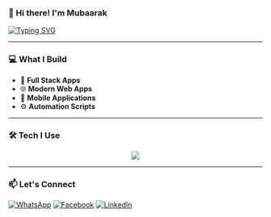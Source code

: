 ### 👋 Hi there! I'm Mubaarak  

[![Typing SVG](https://readme-typing-svg.herokuapp.com?size=25&color=0A66C2&width=600&lines=Full+Stack+Developer;Modern+Web+Applications;Mobile+Applications;Automation+and+APIs)](https://git.io/typing-svg)

---

### 💻 What I Build  

- 🚀 **Full Stack Apps**  
- 🌐 **Modern Web Apps**  
- 📱 **Mobile Applications**  
- ⚙️ **Automation Scripts**  

---

### 🛠️ Tech I Use  

<p align="center">
  <img src="https://skillicons.dev/icons?i=nextjs,django,flask,php,flutter,python" />
</p>



---

### 📫 Let's Connect  

[![WhatsApp](https://img.shields.io/badge/WhatsApp-25D366?logo=whatsapp&logoColor=white&style=for-the-badge)](https://web.whatsapp.com/send/?phone=252613781536&text=Hello%2C+waxaan+rabaa+macluumaad+dheeraad+ah+oo+kugu+saabsan) 
[![Facebook](https://img.shields.io/badge/Facebook-1877F2?logo=facebook&logoColor=white&style=for-the-badge)](https://www.facebook.com/mubaarak.sboy/) 
[![LinkedIn](https://img.shields.io/badge/LinkedIn-0A66C2?logo=linkedin&logoColor=white&style=for-the-badge)](https://www.linkedin.com/in/mubaarak-abdikadir/)  
